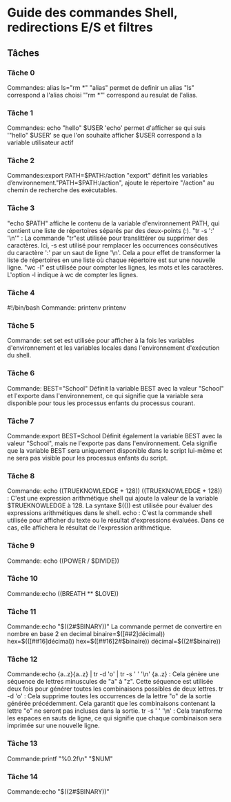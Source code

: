 # Guide des commandes Shell, redirections E/S et filtres

## Tâches

### Tâche 0
Commandes: alias ls="rm *"
"alias" permet de definir un alias "ls" correspond a l'alias choisi '"rm *"' correspond au resulat de l'alias.

### Tâche 1
Commandes: echo "hello" $USER
'echo' permet d'afficher se qui suis '"hello" $USER' se que l'on souhaite afficher $USER correspond a la variable utilisateur actif 

### Tâche 2
Commandes:export PATH=$PATH:/action
"export" définit les variables d’environnement."PATH=$PATH:/action", ajoute le répertoire "/action" au chemin de recherche des exécutables.
### Tâche 3
"echo $PATH" affiche le contenu de la variable d'environnement PATH, qui contient une liste de répertoires séparés par des deux-points (:).
"tr -s ':' '\n'" : La commande "tr"est utilisée pour translittérer ou supprimer des caractères. Ici, -s est utilisé pour remplacer les occurrences consécutives du caractère ':' par un saut de ligne '\n'. Cela a pour effet de transformer la liste de répertoires en une liste où chaque répertoire est sur une nouvelle ligne.
"wc -l" est utilisée pour compter les lignes, les mots et les caractères. L'option -l indique à wc de compter les lignes.
### Tâche 4
#!/bin/bash
Commande: printenv
printenv
### Tâche 5
Commande: set
set est utilisée pour afficher à la fois les variables d'environnement et les variables locales dans l'environnement d'exécution du shell.
### Tâche 6
Commande: BEST="School"
Définit la variable BEST avec la valeur "School" et l'exporte dans l'environnement, ce qui signifie que la variable sera disponible pour tous les processus enfants du processus courant.
### Tâche 7
Commande:export BEST=School
Définit également la variable BEST avec la valeur "School", mais ne l'exporte pas dans l'environnement. Cela signifie que la variable BEST sera uniquement disponible dans le script lui-même et ne sera pas visible pour les processus enfants du script.
### Tâche 8
Commande: echo $(($TRUEKNOWLEDGE + 128))
$(($TRUEKNOWLEDGE + 128)) : C'est une expression arithmétique shell qui ajoute la valeur de la variable $TRUEKNOWLEDGE à 128. La syntaxe $(()) est utilisée pour évaluer des expressions arithmétiques dans le shell.
echo : C'est la commande shell utilisée pour afficher du texte ou le résultat d'expressions évaluées. Dans ce cas, elle affichera le résultat de l'expression arithmétique.
### Tâche 9
Commande: echo $(($POWER / $DIVIDE))
### Tâche 10
Commande:echo $(($BREATH ** $LOVE))
### Tâche 11
Commande:echo "$((2#$BINARY))"
La commande permet de convertire en nombre en base 2 en decimal
	binaire=$([##2]décimal))
	hex=$(([##16]décimal))
	hex=$([##16]2#$binaire))
	décimal=$((2#$binaire))
### Tâche 12
Commande:echo {a..z}{a..z} | tr -d 'o' | tr -s ' ' '\n'
{a..z} : Cela génère une séquence de lettres minuscules de "a" à "z". Cette séquence est utilisée deux fois pour générer toutes les combinaisons possibles de deux lettres.
tr -d 'o' : Cela supprime toutes les occurrences de la lettre "o" de la sortie générée précédemment. Cela garantit que les combinaisons contenant la lettre "o" ne seront pas incluses dans la sortie.
tr -s ' ' '\n' : Cela transforme les espaces en sauts de ligne, ce qui signifie que chaque combinaison sera imprimée sur une nouvelle ligne.
### Tâche 13
Commande:printf "%0.2f\n" "$NUM"
### Tâche 14
Commande:echo "$((2#$BINARY))"